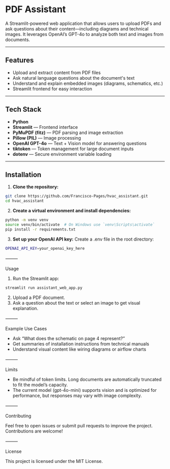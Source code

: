 # PDF Assistant

A Streamlit-powered web application that allows users to upload PDFs and ask questions about their content—including diagrams and technical images. It leverages OpenAI’s GPT-4o to analyze both text and images from documents.

---

## Features

- Upload and extract content from PDF files
- Ask natural language questions about the document's text
- Understand and explain embedded images (diagrams, schematics, etc.)
- Streamlit frontend for easy interaction

---

## Tech Stack

- **Python**
- **Streamlit** — Frontend interface
- **PyMuPDF (fitz)** — PDF parsing and image extraction
- **Pillow (PIL)** — Image processing
- **OpenAI GPT-4o** — Text + Vision model for answering questions
- **tiktoken** — Token management for large document inputs
- **dotenv** — Secure environment variable loading

---

## Installation

1. **Clone the repository:**
```bash
git clone https://github.com/Francisco-Pages/hvac_assistant.git
cd hvac_assistant
```
2.	**Create a virtual environment and install dependencies:**
```bash
python -m venv venv
source venv/bin/activate  # On Windows use `venv\Scripts\activate`
pip install -r requirements.txt
```

3.	**Set up your OpenAI API key:**
Create a .env file in the root directory:
```bash
OPENAI_API_KEY=your_openai_key_here
```


⸻

Usage
1.	Run the Streamlit app:
```bash
streamlit run assistant_web_app.py
```

2.	Upload a PDF document.
3.	Ask a question about the text or select an image to get visual explanation.

⸻

Example Use Cases
- Ask “What does the schematic on page 4 represent?”
- Get summaries of installation instructions from technical manuals
- Understand visual content like wiring diagrams or airflow charts

⸻

Limits
- Be mindful of token limits. Long documents are automatically truncated to fit the model’s capacity.
- The current model (gpt-4o-mini) supports vision and is optimized for performance, but responses may vary with image complexity.

⸻

Contributing

Feel free to open issues or submit pull requests to improve the project. Contributions are welcome!

⸻

License

This project is licensed under the MIT License.

